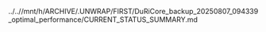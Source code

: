 ../..//mnt/h/ARCHIVE/.UNWRAP/FIRST/DuRiCore_backup_20250807_094339_optimal_performance/CURRENT_STATUS_SUMMARY.md